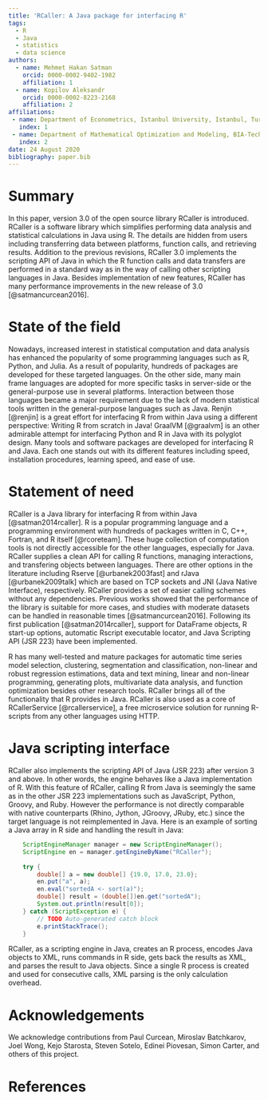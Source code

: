 ```yaml
---
title: 'RCaller: A Java package for interfacing R'
tags:
  - R
  - Java
  - statistics
  - data science
authors:
  - name: Mehmet Hakan Satman
    orcid: 0000-0002-9402-1982
    affiliation: 1
  - name: Kopilov Aleksandr
    orcid: 0000-0002-8223-2168
    affiliation: 2
affiliations:
 - name: Department of Econometrics, Istanbul University, Istanbul, Turkey
   index: 1
 - name: Department of Mathematical Optimization and Modeling, BIA-Technologies, Saint Petersburg, Russian Federation
   index: 2
date: 24 August 2020
bibliography: paper.bib
---
```


# Summary
In this paper, version 3.0 of the open source library RCaller is introduced. RCaller is a software library which simplifies performing data analysis and statistical calculations in Java using R. The details are hidden from users including transferring data between platforms, function calls, and retrieving results. Addition to the previous revisions, RCaller 3.0 implements the scripting API of Java in which the R function calls and data transfers are performed in a standard way as in the way of calling other scripting languages in Java. Besides implementation of new features, RCaller has many performance improvements in the new release of 3.0 [@satmancurcean2016].  

# State of the field
Nowadays, increased interest in statistical computation and data analysis has enhanced the popularity of some programming languages such as R, Python, and Julia. As a result of popularity, hundreds of packages are developed for these targeted languages. On the other side, many main frame languages are adopted for more specific tasks in server-side or the general-purpose use in several platforms. Interaction between those languages became a major requirement due to the lack of modern statistical tools written in the general-purpose languages such as Java. Renjin [@renjin] is a great effort for interfacing R from within Java using a different perspective: Writing R from scratch in Java! GraalVM [@graalvm] is an other admirable attempt for interfacing Python and R in Java with its polyglot design. Many tools and software packages are developed for interfacing R and Java. Each one stands out with its different features including speed, installation procedures, learning speed, and ease of use. 


# Statement of need 
RCaller is a Java library for interfacing R from within Java [@satman2014rcaller]. R is a popular programming language and a programming environment with hundreds of packages written in C, C++, Fortran, and R itself [@rcoreteam]. These huge collection of computation tools is not directly accessible for the other languages, especially for Java. RCaller supplies a clean API for calling R functions, managing interactions, and transfering objects between languages. There are other options in the literature including Rserve [@urbanek2003fast] and rJava [@urbanek2009talk] which are based on TCP sockets and JNI (Java Native Interface), respectively. RCaller provides a set of easier calling schemes without any dependencies. Previous works showed that the performance of the library is suitable for more cases, and studies with moderate datasets can be handled in reasonable times [@satmancurcean2016]. Following its first publication [@satman2014rcaller], support for DataFrame objects, R start-up options, automatic Rscript executable locator, and Java Scripting API (JSR 223) have been implemented. 


R has many well-tested and mature packages for automatic time series model selection, clustering, segmentation and classification, non-linear and robust regression estimations, data and text mining, linear and non-linear programming, generating plots, multivariate data analysis, and function optimization besides other research tools. RCaller brings all of the functionality that R provides in Java. RCaller is also used as a core of RCallerService [@rcallerservice], a free microservice solution for running R-scripts from any other languages using HTTP.  


# Java scripting interface
RCaller also implements the scripting API of Java (JSR 223) after version 3 and above. In other words, the engine behaves like a Java implementation of R. With this feature of RCaller, calling R from Java is seemingly the same as in the other JSR 223 implementations such as JavaScript, Python, Groovy, and Ruby. However the performance is not directly comparable with native counterparts (Rhino, Jython, JGroovy, JRuby, etc.) since the target language is not reimplemented in Java. Here is an example of sorting a Java array in R side and handling the result in 
Java:

```Java
	ScriptEngineManager manager = new ScriptEngineManager();
	ScriptEngine en = manager.getEngineByName("RCaller");
			
	try {
		double[] a = new double[] {19.0, 17.0, 23.0};
		en.put("a", a);
		en.eval("sortedA <- sort(a)");
		double[] result = (double[])en.get("sortedA");
		System.out.println(result[0]);
	} catch (ScriptException e) {
		// TODO Auto-generated catch block
		e.printStackTrace();
	}
```

RCaller, as a scripting engine in Java, creates an R process, encodes Java objects to XML, runs commands in R side, gets back the results as XML, and parses the result to Java objects. Since a single R process is created and used for consecutive calls, XML parsing is the only calculation overhead.

# Acknowledgements

We acknowledge contributions from Paul Curcean, Miroslav Batchkarov, Joel Wong, Kejo Starosta, Steven Sotelo, Edinei Piovesan, Simon Carter, and others of this project.

# References
